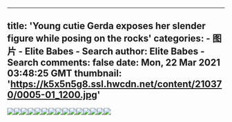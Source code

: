 
---
title: 'Young cutie Gerda exposes her slender figure while posing on the rocks'
categories: 
    - 图片
    - Elite Babes - Search
author: Elite Babes - Search
comments: false
date: Mon, 22 Mar 2021 03:48:25 GMT
thumbnail: 'https://k5x5n5g8.ssl.hwcdn.net/content/210370/0005-01_1200.jpg'
---

<div>   
<img src="https://k5x5n5g8.ssl.hwcdn.net/content/210370/0005-01_1200.jpg" referrerpolicy="no-referrer"><img src="https://k5x5n5g8.ssl.hwcdn.net/content/210370/0005-02_1200.jpg" referrerpolicy="no-referrer"><img src="https://k5x5n5g8.ssl.hwcdn.net/content/210370/0005-03_1200.jpg" referrerpolicy="no-referrer"><img src="https://k5x5n5g8.ssl.hwcdn.net/content/210370/0005-04_1200.jpg" referrerpolicy="no-referrer"><img src="https://k5x5n5g8.ssl.hwcdn.net/content/210370/0005-05_1200.jpg" referrerpolicy="no-referrer"><img src="https://k5x5n5g8.ssl.hwcdn.net/content/210370/0005-06_1800.jpg" referrerpolicy="no-referrer"><img src="https://k5x5n5g8.ssl.hwcdn.net/content/210370/0005-07_1800.jpg" referrerpolicy="no-referrer"><img src="https://k5x5n5g8.ssl.hwcdn.net/content/210370/0005-08_1200.jpg" referrerpolicy="no-referrer"><img src="https://k5x5n5g8.ssl.hwcdn.net/content/210370/0005-09_1200.jpg" referrerpolicy="no-referrer"><img src="https://k5x5n5g8.ssl.hwcdn.net/content/210370/0005-10_1800.jpg" referrerpolicy="no-referrer"><img src="https://k5x5n5g8.ssl.hwcdn.net/content/210370/0005-11_1200.jpg" referrerpolicy="no-referrer"><img src="https://k5x5n5g8.ssl.hwcdn.net/content/210370/0005-12_1200.jpg" referrerpolicy="no-referrer"><img src="https://k5x5n5g8.ssl.hwcdn.net/content/210370/0005-13_1200.jpg" referrerpolicy="no-referrer"><img src="https://k5x5n5g8.ssl.hwcdn.net/content/210370/0005-14_1200.jpg" referrerpolicy="no-referrer"><img src="https://k5x5n5g8.ssl.hwcdn.net/content/210370/0005-15_1200.jpg" referrerpolicy="no-referrer">  
</div>
            